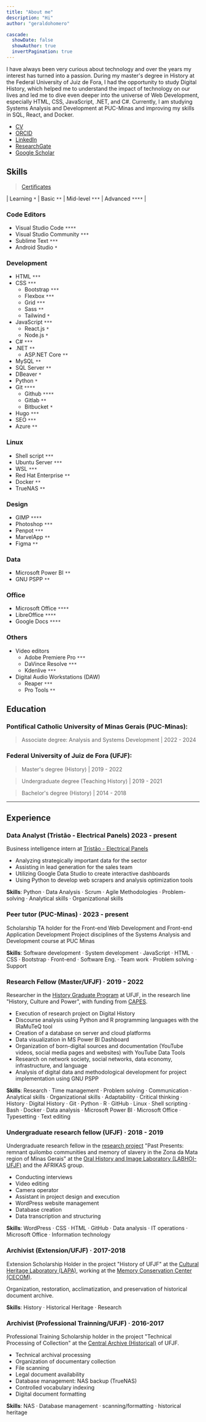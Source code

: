```yaml
---
title: "About me"
description: "Hi"
author: "geraldohomero"

cascade:
  showDate: false
  showAuthor: true
  invertPagination: true
---
```





I have always been very curious about technology and over the years my interest has turned into a passion. During my master's degree in History at the Federal University of Juiz de Fora, I had the opportunity to study Digital History, which helped me to understand the impact of technology on our lives and led me to dive even deeper into the universe of Web Development, especially HTML, CSS, JavaScript, .NET, and C#. Currently, I am studying Systems Analysis and Development at PUC-Minas and improving my skills in SQL, React, and Docker.


- [CV](http://lattes.cnpq.br/9924558848538635)
- [ORCID](https://orcid.org/0000-0001-6686-7182)
- [LinkedIn](https://linkedin.com/in/geraldohomero/?locale=en_US)
- [ResearchGate](https://www.researchgate.net/profile/Geraldo-Couto-Neto)
- [Google Scholar](https://scholar.google.com/citations?hl=pt-BR&user=QcUrmPYAAAAJ)

## Skills 

> [Certificates](../certificates/)

| Learning `*` | Basic `**` | Mid-level `***` | Advanced `****` |


 ### **Code Editors**

  - Visual Studio Code `****`
  - Visual Studio Community `***`
  - Sublime Text `***`
  - Android Studio `*`

### **Development**
  - HTML `***`
  - CSS `***`
      - Bootstrap `***`
      - Flexbox `***`
      - Grid `***`
      - Sass `**`
      - Tailwind `*`
  - JavaScript `***`
      - React.js `*`
      - Node.js `*`
  - C# `***`
  - .NET `**`
      - ASP.NET Core `**`
  - MySQL `**`
  - SQL Server `**`
  - DBeaver `*`
  - Python `*`
  - Git `****`
      - Github `****`
      - Gitlab `**`
      - Bitbucket `*`
  - Hugo `***`
  - SEO `***`   
  - Azure `**`
### **Linux**
  - Shell script `***`
  - Ubuntu Server `***`
  - WSL `***`
  - Red Hat Enterprise `**`
  - Docker `**`
  - TrueNAS `**`
### **Design**
  - GIMP `****`
  - Photoshop `***`
  - Penpot `***`
  - MarvelApp `**`
  - Figma `**`
### **Data**
  - Microsoft Power BI `**`
  - GNU PSPP `**`
### **Office**
  - Microsoft Office `****`
  - LibreOffice `****`
  - Google Docs `****`
### **Others**
  - Video editors
      - Adobe Premiere Pro `***`
      - DaVince Resolve `***`
      - Kdenlive `***`
  - Digital Audio Workstations (DAW)
      - Reaper `***`
      - Pro Tools `**`

## Education

### **Pontifical Catholic University of Minas Gerais (PUC-Minas):**
>Associate degree: Analysis and Systems Development | 2022 - 2024
### **Federal University of Juiz de Fora (UFJF):**
>Master's degree (History) | 2019 - 2022

>Undergraduate degree (Teaching History) | 2019 - 2021

>Bachelor's degree (History) | 2014 - 2018

***
## Experience


### **Data Analyst (Tristão - Electrical Panels)** 2023 - present

Business intelligence intern at [Tristão - Electrical Panels](https://tristao.ind.br)

- Analyzing strategically important data for the sector
- Assisting in lead generation for the sales team
- Utilizing Google Data Studio to create interactive dashboards
- Using Python to develop web scrapers and analysis optimization tools

**Skills**: Python · Data Analysis · Scrum · Agile Methodologies · Problem-solving · Analytical skills · Organizational skills

### **Peer tutor (PUC-Minas)** · 2023 - present

Scholarship TA holder for the Front-end Web Development and Front-end Application Development Project disciplines of the Systems Analysis and Development course at PUC Minas

**Skills**: Software development · System development · JavaScript · HTML · CSS · Bootstrap · Front-end · Software Eng. · Team work · Problem solving · Support

### **Research Fellow (Master/UFJF)** · 2019 - 2022

Researcher in the [History Graduate Program](https://www2.ufjf.br/ppghistoria/) at UFJF, in the research line "History, Culture and Power", with funding from [CAPES](https://www.gov.br/capes/).

- Execution of research project on Digital History
- Discourse analysis using Python and R programming languages with the IRaMuTeQ tool
- Creation of a database on server and cloud platforms
- Data visualization in MS Power BI Dashboard
- Organization of born-digital sources and documentation (YouTube videos, social media pages and websites) with YouTube Data Tools
- Research on network society, social networks, data economy, infrastructure, and language
- Analysis of digital data and methodological development for project implementation using GNU PSPP


**Skills**: Research · Time management · Problem solving · Communication · Analytical skills · Organizational skills · Adaptability · Critical thinking · History · Digital History · Git · Python · R · GitHub · Linux · Shell scripting · Bash · Docker · Data analysis · Microsoft Power BI · Microsoft Office · Typesetting · Text editing

### **Undergraduate research fellow (UFJF)** · 2018 - 2019

Undergraduate research fellow in the [research project](https://www.ufjf.br/labhoi/juiz-de-fora-cidade-negra-centro-de-referencia-sobre-a-memoria-negra-em-juiz-de-fora/indice-acervo-juiz-de-fora-cidade-negra/) "Past Presents: remnant quilombo communities and memory of slavery in the Zona da Mata region of Minas Gerais" at the [Oral History and Image Laboratory (LABHOI-UFJF)](https://www.ufjf.br/labhoi/) and the AFRIKAS group.

- Conducting interviews
- Video editing
- Camera operator
- Assistant in project design and execution
- WordPress website management
- Database creation
- Data transcription and structuring

**Skills**: WordPress · CSS · HTML · GitHub · Data analysis · IT operations · Microsoft Office · Information technology

### **Archivist (Extension/UFJF)** · 2017-2018

Extension Scholarship Holder in the project "History of UFJF" at the [Cultural Heritage Laboratory (LAPA)](https://www.ufjf.br/lapa/), working at the [Memory Conservation Center (CECOM)](https://www2.ufjf.br/cecom/).

Organization, restoration, acclimatization, and preservation of historical document archive.

**Skills**: History · Historical Heritage · Research

### **Archivist (Professional Trainning/UFJF)** · 2016-2017

Professional Training Scholarship holder in the project "Technical Processing of Collection" at the [Central Archive (Historical)](https://www2.ufjf.br/arquivocentral/) of UFJF.

- Technical archival processing
- Organization of documentary collection
- File scanning
- Legal document availability
- Database management: NAS backup (TrueNAS)
- Controlled vocabulary indexing
- Digital document formatting

**Skills**: NAS · Database management · scanning/formatting · historical heritage


